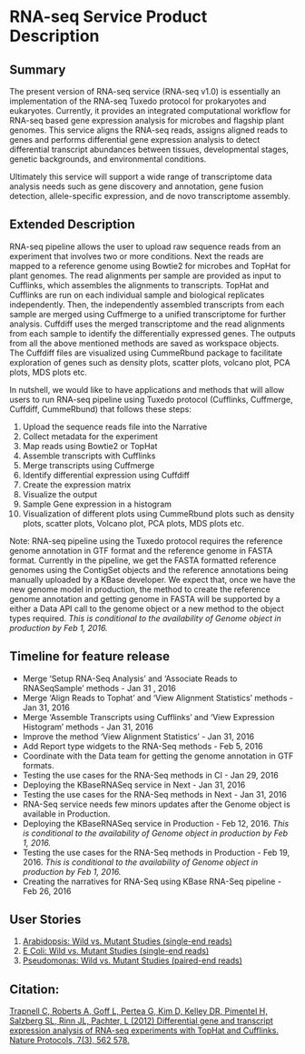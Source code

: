 # RNA-seq Service Product Description

## Summary
The present version of RNA-seq service (RNA-seq v1.0) is essentially an implementation of the RNA-seq Tuxedo protocol for prokaryotes and eukaryotes. Currently, it provides an integrated computational workflow for RNA-seq based gene expression analysis for microbes and flagship plant genomes. This service aligns the RNA-seq reads, assigns aligned reads to genes and performs differential gene expression analysis to detect differential transcript abundances between tissues, developmental stages, genetic backgrounds, and environmental conditions.

Ultimately this service will support a wide range of transcriptome data analysis needs such as gene discovery and annotation, gene fusion detection, allele-specific expression, and de novo transcriptome assembly.

## Extended Description
RNA-seq pipeline allows the user to upload raw sequence reads from an experiment that involves two or more conditions. Next the reads are mapped to a reference genome using Bowtie2 for microbes and TopHat for plant genomes. The read alignments per sample are provided as input to Cufflinks, which assembles the alignments to  transcripts. TopHat and Cufflinks are run on each individual sample and biological replicates independently. Then, the independently assembled transcripts from each sample are merged using Cuffmerge to a unified transcriptome for further analysis. Cuffdiff uses the merged transcriptome and the read alignments from each sample to identify the differentially expressed genes. The outputs from all the above mentioned methods are saved as workspace objects. The Cuffdiff files are visualized using CummeRbund package to facilitate exploration of genes such as density plots, scatter plots, volcano plot, PCA plots, MDS plots etc. 

In nutshell, we would like to have applications and methods that will allow users to run RNA-seq pipeline using Tuxedo protocol (Cufflinks, Cuffmerge, Cuffdiff, CummeRbund) that follows these steps:

1. Upload the sequence reads file into the Narrative
2. Collect metadata for the experiment
3. Map reads using Bowtie2 or TopHat
4. Assemble transcripts with Cufflinks
5. Merge transcripts using Cuffmerge
6. Identify differential expression using Cuffdiff
7. Create the expression matrix
8. Visualize the output 
9. Sample Gene expression in a histogram 
10. Visualization of different plots using CummeRbund plots such as density plots, scatter plots, Volcano plot, PCA plots, MDS plots etc. 

Note: RNA-seq pipeline using the Tuxedo protocol requires the reference genome annotation in GTF format and the reference genome in FASTA format. Currently in the pipeline, we get the FASTA formatted reference genomes using the ContigSet objects and the reference annotations being manually uploaded by a KBase developer. We expect that, once we have the new genome model in production, the method to create the reference genome annotation and getting genome in FASTA will be supported by a either a Data API call to the genome object or a new method to the object types required. *This is conditional to the availability of Genome object in production by Feb 1, 2016.*


## Timeline for feature release
+ Merge ‘Setup RNA-Seq Analysis’  and ‘Associate Reads to RNASeqSample’ methods - Jan 31 , 2016
+ Merge ‘Align Reads to Tophat’ and ‘View Alignment Statistics’ methods - Jan 31, 2016
+ Merge ‘Assemble Transcripts using Cufflinks’ and ‘View Expression Histogram’ methods - Jan 31, 2016
+ Improve the method ‘View Alignment Statistics’ - Jan 31, 2016
+ Add Report type widgets to the RNA-Seq methods - Feb 5, 2016
+ Coordinate with the Data team for getting the genome annotation in GTF formats.
+ Testing the use cases for the RNA-Seq methods in CI - Jan 29, 2016
+ Deploying the KBaseRNASeq service in Next - Jan 31, 2016
+ Testing the use cases for the RNA-Seq methods in Next - Jan 31, 2016
+ RNA-Seq service needs few minors updates after the Genome object is available in Production. 
+ Deploying the KBaseRNASeq service in Production  - Feb 12, 2016. *This is conditional to the availability of Genome object in production by Feb 1, 2016.*
+ Testing the use cases for the RNA-Seq methods in Production -  Feb 19, 2016. *This is conditional to the availability of Genome object in production by Feb 1, 2016.*
+ Creating the narratives for RNA-Seq using KBase RNA-Seq pipeline - Feb 26, 2016


## User Stories
1. [Arabidopsis: Wild vs. Mutant Studies (single-end reads)](https://narrative.kbase.us/narrative/ws.13382.obj.1)
2. [E Coli: Wild vs. Mutant Studies (single-end reads)](https://narrative.kbase.us/narrative/ws.13442.obj.3)
3. [Pseudomonas: Wild vs. Mutant Studies (paired-end reads)](https://narrative.kbase.us/narrative/ws.13397.obj.2)


## Citation: 
[Trapnell C, Roberts A, Goff L, Pertea G, Kim D, Kelley DR, Pimentel H, Salzberg SL, Rinn JL, Pachter, L (2012) Differential gene and transcript expression analysis of RNA-seq experiments with TopHat and Cufflinks. Nature Protocols, 7(3), 562 578.](http://www.ncbi.nlm.nih.gov/pmc/articles/PMC3334321/)

